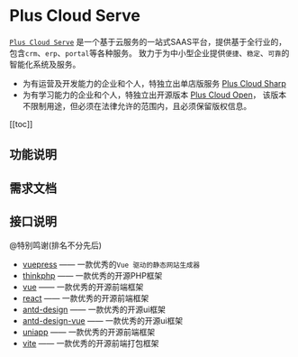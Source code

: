 # Plus Cloud Serve

[`Plus Cloud Serve`](https://www.shinshen.com/plus-cloud-serve.html) 是一个基于云服务的一站式SAAS平台，提供基于全行业的，包含`crm`、`erp`、`portal`等各种服务。
致力于为中小型企业提供`便捷`、`稳定`、`可靠`的智能化系统及服务。
* 为有运营及开发能力的企业和个人，特独立出单店版服务  [Plus Cloud Sharp](https://www.shinshen.com/plus-cloud-sharp.html)
* 为有学习能力的企业和个人，特独立出开源版本  [Plus Cloud Open](https://github.com/edgardong/plus-cloud-open.git)， 该版本不限制用途，但必须在法律允许的范围内，且必须保留版权信息。

[[toc]]



## 功能说明

## 需求文档

## 接口说明



@特别鸣谢(排名不分先后)
* [vuepress](https://www.vuepress.cn/) —— 一款优秀的``Vue 驱动的静态网站生成器``
* [thinkphp](https://www.thinkphp.cn/) —— 一款优秀的开源PHP框架
* [vue](https://www.thinkphp.cn/) —— 一款优秀的开源前端框架
* [react](https://www.thinkphp.cn/) —— 一款优秀的开源前端框架
* [antd-design](https://www.thinkphp.cn/) —— 一款优秀的开源ui框架
* [antd-design-vue](https://www.thinkphp.cn/) —— 一款优秀的开源ui框架
* [uniapp](https://www.thinkphp.cn/) —— 一款优秀的开源前端框架
* [vite](https://www.thinkphp.cn/) —— 一款优秀的开源前端打包框架


